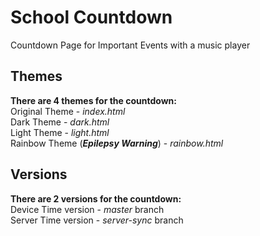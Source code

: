 # School Countdown
Countdown Page for Important Events with a music player

## Themes
**There are 4 themes for the countdown:**  
Original Theme - _index.html_  
Dark Theme - _dark.html_  
Light Theme - _light.html_  
Rainbow Theme (***Epilepsy Warning***) - _rainbow.html_  

## Versions
**There are 2 versions for the countdown:**  
Device Time version - _master_ branch  
Server Time version - _server-sync_ branch  
